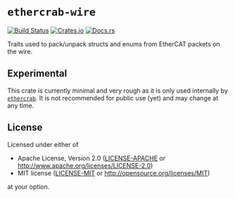 # `ethercrab-wire`

[![Build Status](https://circleci.com/gh/ethercrab-rs/ethercrab/tree/master.svg?style=shield)](https://circleci.com/gh/ethercrab-rs/ethercrab/tree/master)
[![Crates.io](https://img.shields.io/crates/v/ethercrab-wire.svg)](https://crates.io/crates/ethercrab-wire)
[![Docs.rs](https://docs.rs/ethercrab-wire/badge.svg)](https://docs.rs/ethercrab-wire)

Traits used to pack/unpack structs and enums from EtherCAT packets on the wire.

## Experimental

This crate is currently minimal and very rough as it is only used internally by
[`ethercrab`](https://crates.io/crates/ethercrab). It is not recommended for public use (yet)
and may change at any time.

## License

Licensed under either of

- Apache License, Version 2.0 ([LICENSE-APACHE](LICENSE-APACHE) or
  http://www.apache.org/licenses/LICENSE-2.0)
- MIT license ([LICENSE-MIT](LICENSE-MIT) or http://opensource.org/licenses/MIT)

at your option.

